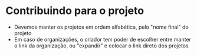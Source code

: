 # Contribuindo para o projeto

- Devemos manter os projetos em ordem alfabética, pelo "nome final" do projeto
- Em caso de organizações, o criador tem poder de escolher entre manter o link da organização, ou "expandir" e colocar o link direto dos projetos
